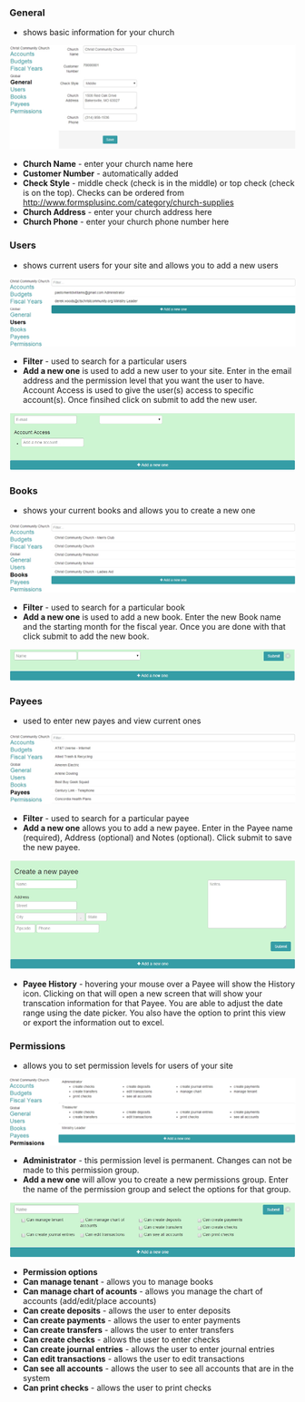 ### General
- shows basic information for your church

![Alt Text](images/generalsettings.JPG "")

* **Church Name** - enter your church name here
* **Customer Number** - automatically added
* **Check Style** - middle check (check is in the middle) or top check (check is on the top).  Checks can be ordered from http://www.formsplusinc.com/category/church-supplies
* **Church Address** - enter your church address here
* **Church Phone** - enter your church phone number here

### Users
- shows current users for your site and allows you to add a new users

![Alt Text](images/usersettings.JPG "")

* **Filter** - used to search for a particular users
* **Add a new one** is used to add a new user to your site.  Enter in the email address and the permission level that you want the user to have.  Account Access is used to give the user(s) access to specific account(s).  Once finsihed click on submit to add the new user.

![Alt Text](images/addanewuser.JPG "")

### Books
- shows your current books and allows you to create a new one

![Alt Text](images/books.JPG "")

* **Filter** - used to search for a particular book
* **Add a new one** is used to add a new book.  Enter the new Book name and the starting month for the fiscal year.  Once you are done with that click submit to add the new book.

![Alt Text](images/addanewbook.JPG "")

### Payees
- used to enter new payes and view current ones

![Alt Text](images/payees.JPG "")

* **Filter** - used to search for a particular payee
* **Add a new one** allows you to add a new payee.  Enter in the Payee name (required), Address (optional) and Notes (optional).  Click submit to save the new payee.

![Alt Text](images/createapayee.JPG "")

* **Payee History** - hovering your mouse over a Payee will show the History icon.  Clicking on that will open a new screen that will show your transcation information for that Payee.  You are able to adjust the date range using the date picker.  You also have the option to print this view or export the information out to excel.

### Permissions
- allows you to set permission levels for users of your site

![Alt Text](images/permissions.JPG "")

* **Administrator** - this permission level is permanent.  Changes can not be made to this permission group.
* **Add a new one** will allow you to create a new permissions group.  Enter the name of the permission group and select the options for that group.

![Alt Text](images/addpermissionsgroup.JPG "")

* **Permission options**
 * **Can manage tenant** - allows you to manage books
  *   **Can manage chart of acounts** - allows you manage the chart of accounts (add/edit/place accounts)
  *   **Can create deposits** - allows the user to enter deposits
  *   **Can create payments** - allows the user to enter payments
  *   **Can create transfers** - allows the user to enter transfers
  *   **Can create checks** - allows the user to enter checks
  *   **Can create journal entries** - allows the user to enter journal entries
  *   **Can edit transactions** - allows the user to edit transactions
  *   **Can see all accounts** - allows the user to see all accounts that are in the system
  *   **Can print checks** - allows the user to print checks






